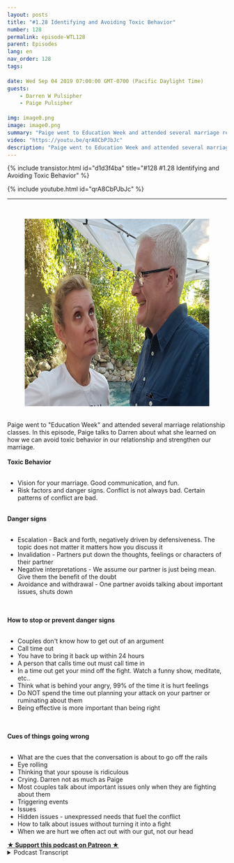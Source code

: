 ```yaml
---
layout: posts
title: "#1.28 Identifying and Avoiding Toxic Behavior"
number: 128
permalink: episode-WTL128
parent: Episodes
lang: en
nav_order: 128
tags:

date: Wed Sep 04 2019 07:00:00 GMT-0700 (Pacific Daylight Time)
guests:
    - Darren W Pulsipher
    - Paige Pulsipher

img: image0.png
image: image0.png
summary: "Paige went to Education Week and attended several marriage relationship classes. In this episode, Paige talks to Darren about what she learned on how we can avoid toxic behavior in our relationship and strengthen our marriage."
video: "https://youtu.be/qrA8CbPJbJc"
description: "Paige went to Education Week and attended several marriage relationship classes. In this episode, Paige talks to Darren about what she learned on how we can avoid toxic behavior in our relationship and strengthen our marriage."
---
```


<div>
{% include transistor.html id="d1d3f4ba" title="#128 #1.28 Identifying and Avoiding Toxic Behavior" %}

{% include youtube.html id="qrA8CbPJbJc" %}
</div>

---

<html><head></head><body><div><a href="https://1.bp.blogspot.com/-5iOX6v0a1mg/XW8CryY9KJI/AAAAAAAFDh8/BL_Z6n8j08Q07d4iz2_vlgEFArk9ZGpOwCLcBGAs/s1600/WTL-45.png"><br></a><figure data-trix-attachment="{&quot;contentType&quot;:&quot;image&quot;,&quot;height&quot;:429,&quot;url&quot;:&quot;https://1.bp.blogspot.com/-5iOX6v0a1mg/XW8CryY9KJI/AAAAAAAFDh8/BL_Z6n8j08Q07d4iz2_vlgEFArk9ZGpOwCLcBGAs/s640/WTL-45.png&quot;,&quot;width&quot;:640}" data-trix-content-type="image" class="attachment attachment--preview"><img src="./image0.png" width="640" height="429"><figcaption class="attachment__caption"></figcaption></figure></div><div><br></div><div>Paige went to "Education Week" and attended several marriage relationship classes. In this episode, Paige talks to Darren about what she learned on how we can avoid toxic behavior in our relationship and strengthen our marriage.</div><div><strong><br>Toxic Behavior<br></strong><br></div><ul><li>Vision for your marriage. Good communication, and fun.</li><li>Risk factors and danger signs. Conflict is not always bad. Certain patterns of conflict are bad.</li></ul><div><strong><br>Danger signs&nbsp;<br></strong><br></div><ul><li>Escalation - Back and forth, negatively driven by defensiveness. The topic does not matter it matters how you discuss it</li><li>Invalidation - Partners put down the thoughts, feelings or characters of their partner</li><li>Negative interpretations - We assume our partner is just being mean. Give them the benefit of the doubt</li><li>Avoidance and withdrawal - One partner avoids talking about important issues, shuts down</li></ul><div><br></div><div><strong><br>How to stop or prevent danger signs<br></strong><br></div><ul><li>Couples don't know how to get out of an argument</li><li>Call time out</li><li>You have to bring it back up within 24 hours</li><li>A person that calls time out must call time in</li><li>In a time out get your mind off the fight. Watch a funny show, meditate, etc..</li><li>Think what is behind your angry, 99% of the time it is hurt feelings</li><li>Do NOT spend the time out planning your attack on your partner or ruminating about them</li><li>Being effective is more important than being right</li></ul><div><br></div><div><strong><br>Cues of things going wrong<br></strong><br></div><ul><li>What are the cues that the conversation is about to go off the rails</li><li>Eye rolling</li><li>Thinking that your spouse is ridiculous</li><li>Crying. Darren not as much as Paige</li><li>Most couples talk about important issues only when they are fighting about them</li><li>Triggering events</li><li>Issues</li><li>Hidden issues - unexpressed needs that fuel the conflict</li><li>How to talk about issues without turning it into a fight</li><li>When we are hurt we often act out with our gut, not our head</li></ul>
<strong>
  <a href="https://www.patreon.com/wheresthelemonade" target="_donate" rel="payment" title="★ Support this podcast on Patreon ★">★ Support this podcast on Patreon ★</a>
</strong></body></html>

<details>
<summary> Podcast Transcript </summary>

<p></p>

</details>
